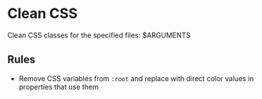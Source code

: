 # Clean CSS

Clean CSS classes for the specified files: $ARGUMENTS

## Rules
- Remove CSS variables from `:root` and replace with direct color values in properties that use them

